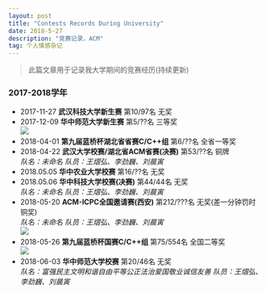 ```yaml
---
layout: post
title: "Contests Records During University"
date: 2018-5-27 
description: "竞赛记录，ACM"
tag: 个人情感杂记
--- 
```


> 此篇文章用于记录我大学期间的竞赛经历(持续更新)

### 2017-2018学年

- 2017-11-27 **武汉科技大学新生赛** 第10/97名 无奖  
- 2017-12-09 **华中师范大学新生赛** 第5/??名 三等奖  
![](../../../images/posts/contestrecord/0.jpg)  
- 2018-04-01 **第九届蓝桥杯湖北省省赛C/C++组** 第6/??名 全省一等奖  
- 2018-04-22 **武汉大学校赛/湖北省ACM省赛(决赛)** 第53/??名 铜牌  
  *队名：未命名	队员：王熠弘、李劲巍、刘晨寅*  
- 2018.05.05 **华中农业大学校赛** 第16/??名 无奖  
- 2018.05.06 **华中科技大学校赛(决赛)** 第44/44名 无奖  
  *队名：未命名	队员：王熠弘、李劲巍、刘晨寅*
- 2018-05-20 **ACM-ICPC全国邀请赛(西安)** 第212/???名 无奖(差一分钟罚时铜奖)  
  *队名：未命名	队员：王熠弘、李劲巍、刘晨寅*  
![](../../../images/posts/contestrecord/1.JPG)  
- 2018-05-26 **第九届蓝桥杯国赛C/C++组** 第75/554名 全国二等奖  
![](../../../images/posts/contestrecord/2.jpg)  
- 2018-06-03 **华中师范大学校赛** 第20/46名 无奖  
  *队名：富强民主文明和谐自由平等公正法治爱国敬业诚信友善 队员：王熠弘、李劲巍、刘晨寅*  
